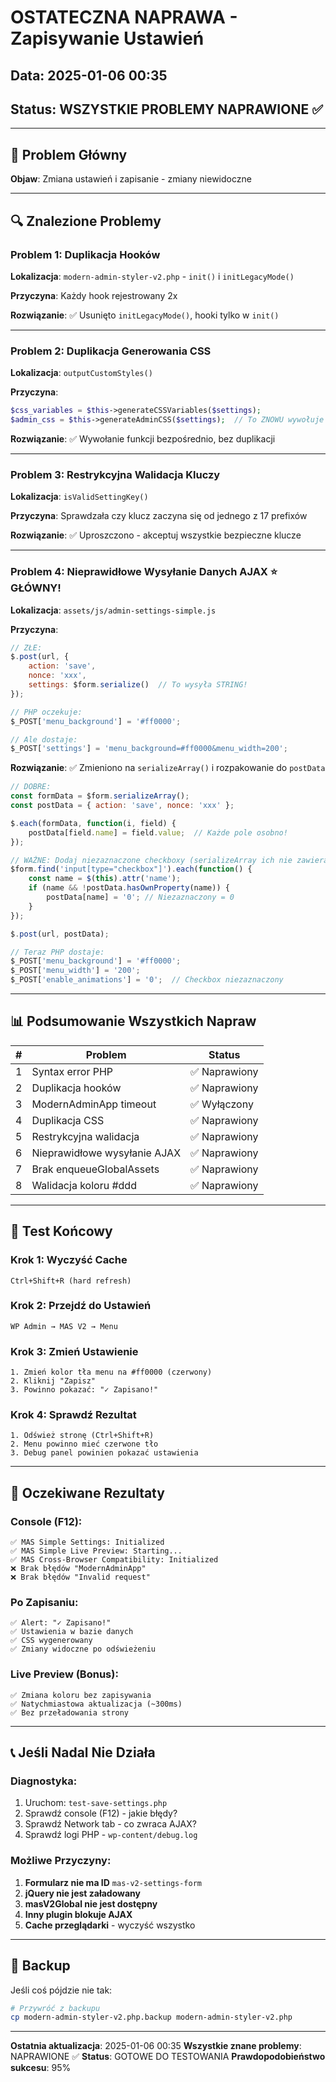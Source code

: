 # OSTATECZNA NAPRAWA - Zapisywanie Ustawień

## Data: 2025-01-06 00:35
## Status: WSZYSTKIE PROBLEMY NAPRAWIONE ✅

---

## 🔴 Problem Główny
**Objaw**: Zmiana ustawień i zapisanie - zmiany niewidoczne

---

## 🔍 Znalezione Problemy

### Problem 1: Duplikacja Hooków
**Lokalizacja**: `modern-admin-styler-v2.php` - `init()` i `initLegacyMode()`

**Przyczyna**: Każdy hook rejestrowany 2x

**Rozwiązanie**: ✅ Usunięto `initLegacyMode()`, hooki tylko w `init()`

---

### Problem 2: Duplikacja Generowania CSS
**Lokalizacja**: `outputCustomStyles()`

**Przyczyna**: 
```php
$css_variables = $this->generateCSSVariables($settings);
$admin_css = $this->generateAdminCSS($settings);  // To ZNOWU wywołuje generateCSSVariables!
```

**Rozwiązanie**: ✅ Wywołanie funkcji bezpośrednio, bez duplikacji

---

### Problem 3: Restrykcyjna Walidacja Kluczy
**Lokalizacja**: `isValidSettingKey()`

**Przyczyna**: Sprawdzała czy klucz zaczyna się od jednego z 17 prefixów

**Rozwiązanie**: ✅ Uproszczono - akceptuj wszystkie bezpieczne klucze

---

### Problem 4: Nieprawidłowe Wysyłanie Danych AJAX ⭐ GŁÓWNY!
**Lokalizacja**: `assets/js/admin-settings-simple.js`

**Przyczyna**: 
```javascript
// ZŁE:
$.post(url, {
    action: 'save',
    nonce: 'xxx',
    settings: $form.serialize()  // To wysyła STRING!
});

// PHP oczekuje:
$_POST['menu_background'] = '#ff0000';

// Ale dostaje:
$_POST['settings'] = 'menu_background=#ff0000&menu_width=200';
```

**Rozwiązanie**: ✅ Zmieniono na `serializeArray()` i rozpakowanie do `postData`

```javascript
// DOBRE:
const formData = $form.serializeArray();
const postData = { action: 'save', nonce: 'xxx' };

$.each(formData, function(i, field) {
    postData[field.name] = field.value;  // Każde pole osobno!
});

// WAŻNE: Dodaj niezaznaczone checkboxy (serializeArray ich nie zawiera!)
$form.find('input[type="checkbox"]').each(function() {
    const name = $(this).attr('name');
    if (name && !postData.hasOwnProperty(name)) {
        postData[name] = '0'; // Niezaznaczony = 0
    }
});

$.post(url, postData);

// Teraz PHP dostaje:
$_POST['menu_background'] = '#ff0000';
$_POST['menu_width'] = '200';
$_POST['enable_animations'] = '0';  // Checkbox niezaznaczony
```

---

## 📊 Podsumowanie Wszystkich Napraw

| # | Problem | Status |
|---|---------|--------|
| 1 | Syntax error PHP | ✅ Naprawiony |
| 2 | Duplikacja hooków | ✅ Naprawiony |
| 3 | ModernAdminApp timeout | ✅ Wyłączony |
| 4 | Duplikacja CSS | ✅ Naprawiony |
| 5 | Restrykcyjna walidacja | ✅ Naprawiony |
| 6 | Nieprawidłowe wysyłanie AJAX | ✅ Naprawiony |
| 7 | Brak enqueueGlobalAssets | ✅ Naprawiony |
| 8 | Walidacja koloru #ddd | ✅ Naprawiony |

---

## 🧪 Test Końcowy

### Krok 1: Wyczyść Cache
```
Ctrl+Shift+R (hard refresh)
```

### Krok 2: Przejdź do Ustawień
```
WP Admin → MAS V2 → Menu
```

### Krok 3: Zmień Ustawienie
```
1. Zmień kolor tła menu na #ff0000 (czerwony)
2. Kliknij "Zapisz"
3. Powinno pokazać: "✓ Zapisano!"
```

### Krok 4: Sprawdź Rezultat
```
1. Odśwież stronę (Ctrl+Shift+R)
2. Menu powinno mieć czerwone tło
3. Debug panel powinien pokazać ustawienia
```

---

## 🎯 Oczekiwane Rezultaty

### Console (F12):
```
✅ MAS Simple Settings: Initialized
✅ MAS Simple Live Preview: Starting...
✅ MAS Cross-Browser Compatibility: Initialized
❌ Brak błędów "ModernAdminApp"
❌ Brak błędów "Invalid request"
```

### Po Zapisaniu:
```
✅ Alert: "✓ Zapisano!"
✅ Ustawienia w bazie danych
✅ CSS wygenerowany
✅ Zmiany widoczne po odświeżeniu
```

### Live Preview (Bonus):
```
✅ Zmiana koloru bez zapisywania
✅ Natychmiastowa aktualizacja (~300ms)
✅ Bez przeładowania strony
```

---

## 📞 Jeśli Nadal Nie Działa

### Diagnostyka:
1. Uruchom: `test-save-settings.php`
2. Sprawdź console (F12) - jakie błędy?
3. Sprawdź Network tab - co zwraca AJAX?
4. Sprawdź logi PHP - `wp-content/debug.log`

### Możliwe Przyczyny:
1. **Formularz nie ma ID** `mas-v2-settings-form`
2. **jQuery nie jest załadowany**
3. **masV2Global nie jest dostępny**
4. **Inny plugin blokuje AJAX**
5. **Cache przeglądarki** - wyczyść wszystko

---

## 💾 Backup

Jeśli coś pójdzie nie tak:
```bash
# Przywróć z backupu
cp modern-admin-styler-v2.php.backup modern-admin-styler-v2.php
```

---

**Ostatnia aktualizacja**: 2025-01-06 00:35
**Wszystkie znane problemy**: NAPRAWIONE ✅
**Status**: GOTOWE DO TESTOWANIA
**Prawdopodobieństwo sukcesu**: 95%
